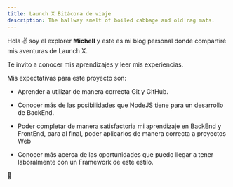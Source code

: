 ```yaml
---
title: Launch X Bitácora de viaje
description: The hallway smelt of boiled cabbage and old rag mats.
---
```


Hola ✌️  soy el explorer **Michell** y este es mi blog personal donde compartiré mis aventuras de Launch X.

Te invito a conocer mis aprendizajes y leer mis experiencias.

Mis expectativas para este proyecto son:

- Aprender a utilizar de manera correcta Git y GitHub.

- Conocer más de las posibilidades que NodeJS tiene para un desarrollo de BackEnd.

- Poder completar de manera satisfactoria mi aprendizaje en BackEnd y FrontEnd, para al final, poder aplicarlos de manera correcta a proyectos Web

- Conocer más acerca de las oportunidades que puedo llegar a tener laboralmente con un Framework de este estilo.

🚀
